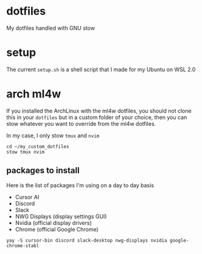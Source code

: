 # dotfiles
My dotfiles handled with GNU stow

# setup

The current `setup.sh` is a shell script that I made for my Ubuntu on WSL 2.0

# arch ml4w

If you installed the ArchLinux with the ml4w dotfiles, you should not clone this in your `dotfiles` but in a custom folder of your choice, then you can stow whatever you want to override from the ml4w dotfiles.

In my case, I only stow `tmux` and `nvim`

```
cd ~/my_custom_dotfiles
stow tmux nvim
```

## packages to install

Here is the list of packages I'm using on a day to day basis

* Cursor AI
* Discord
* Slack
* NWG Displays (display settings GUI)
* Nvidia (official display drivers)
* Chrome (official Google Chrome)
  
```
yay -S cursor-bin discord slack-desktop nwg-displays nvidia google-chrome-stabl
```

